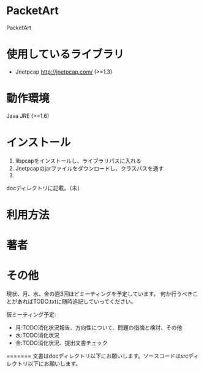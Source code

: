 
PacketArt
=========
PacketArt 

使用しているライブラリ
=========
* Jnetpcap <http://jnetpcap.com/> (>=1.3)

動作環境
=========
Java JRE (>=1.6)

インストール
=========
1. libpcapをインストールし、ライブラリパスに入れる
2. Jnetpcapのjarファイルをダウンロードし、クラスパスを通す
3. 
docディレクトリに記載。（未）

利用方法
=========

著者
=========

その他
=========
現状、月、水、金の週3回ほどミーティングを予定しています。 
何か行うべきことがあればTODO.txtに随時追記していってください。 

仮ミーティング予定:
* 月:TODO消化状況報告、方向性について、問題の指摘と検討、その他
* 水:TODO消化状況
* 金:TODO消化状況、提出文書チェック

=======
文書はdocディレクトリ以下にお願いします。ソースコードはsrcディレクトリ以下にお願いします。
